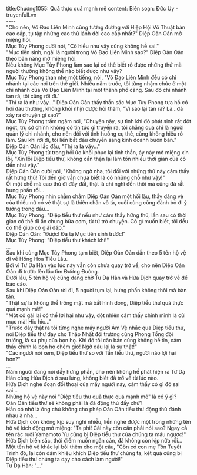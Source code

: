 title:Chương1055: Quả thực quá mạnh mẽ
content:
Biên soạn: Đức Uy - truyenfull.vn<br>----<br>"Cho nên, Võ Đạo Liên Minh cũng tương đương với Hiệp Hội Võ Thuật bản cao cấp, tụ tập những cao thủ lánh đời cao cấp nhất?" Diệp Oản Oản mở miệng hỏi.<br>Mục Tùy Phong cười nói, "Cô hiểu như vậy cũng không hề sai."<br>"Mục tiên sinh, ngài là người trong Võ Đạo Liên Minh sao?" Diệp Oản Oản theo bản năng mở miệng hỏi.<br>Nếu không Mục Tùy Phong làm sao lại có thể biết rõ được những thứ mà người thường không thể nào biết được như vậy?<br>Mục Tùy Phong than nhẹ một tiếng, nói, "Võ Đạo Liên Minh đều có chi nhánh tại các nơi trên thế giới. Nhiều năm trước, tôi từng nhậm chức ở một chi nhánh của Võ Đạo Liên Minh tại một thành phố cảng. Sau đó chi nhánh tan rã, tôi cũng rời đi."<br>"Thì ra là như vậy..." Diệp Oản Oản thấy thần sắc Mục Tùy Phong tựa hồ có hơi đau thương, không khỏi nhịn được hỏi thăm, "Vì sao lại tan rã? Là...đã xảy ra chuyện gì sao?"<br>Mục Tùy Phong trầm ngâm nói, "Chuyện này, sự tình khi đó phát sinh rất đột ngột, trụ sở chính không có tin tức gì truyền ra, tôi chẳng qua chỉ là người quản lý chi nhánh, cho nên đối với tình huống cụ thể, cũng không hiểu rõ lắm. Sau khi rời đi, tôi liền bắt đầu chuyển sang kinh doanh buôn bán."<br>Diệp Oản Oản lắc đầu, "Thì ra là vậy..."<br>Mục Tùy Phong từ trong hồi ức khôi phục lại tinh thần, áy náy mở miệng xin lỗi, "Xin lỗi Diệp tiểu thư, không cẩn thận lại làm tốn nhiều thời gian của cô đến như vậy."<br>Diệp Oản Oản cười nói, "Không ngờ nha, tôi đối với những thứ này cảm thấy rất hứng thú! Tôi đến giờ vẫn chưa biết là có những chỗ như vậy!"<br>Ôi một chỗ mà cao thủ đi đầy đất, thật là chỉ nghĩ đến thôi mà cũng đã rất hưng phấn rồi…<br>Mục Tùy Phong nhìn chằm chằm Diệp Oản Oản một hồi lâu, thấy dáng vẻ của thiếu nữ có vẻ thật sự là thiên chân vô tà, cuối cùng cũng đành bỏ đi ý tưởng trong đầu…<br>Mục Tùy Phong: "Diệp tiểu thư nếu như cảm thấy hứng thú, lần sau có thời gian có thể đi ăn chung bữa cơm, từ từ trò chuyện. Có gì muốn biết, tôi đều có thể giúp cô giải đáp."<br>Diệp Oản Oản: "Được! Đa tạ Mục tiên sinh trước!"<br>Mục Tùy Phong: "Diệp tiểu thư khách khí!"<br>...<br>Sau khi cùng Mục Tùy Phong tạm biệt, Diệp Oản Oản dẫn theo 5 tên hộ vệ đi về Hồng Hoa Tiểu Lâu.<br>Bởi vì Tư Dạ Hàn vào lúc này vẫn còn chưa quay trở về, cho nên Diệp Oản Oản đi trước lên lầu tìm Đường Đường.<br>Dưới lầu, 5 tên hộ vệ cũng đang chờ Tư Dạ Hàn và Hứa Dịch quay trở về để báo cáo.<br>Sau khi Diệp Oản Oản rời đi, 5 người tụm lại, hưng phấn không thôi mà bàn tán.<br>"Thật sự là không thể trông mặt mà bắt hình dong, Diệp tiểu thư quả thực quá mạnh mẽ!"<br>"Một cô gái lại có thể lợi hại như vậy, đột nhiên cảm thấy chính mình là củi mục mà! Hic hic…"<br>"Trước đây thật ra tôi từng nghe mấy người Ám Vệ nhắc qua Diệp tiểu thư, nói Diệp tiểu thư dạy cho Thập Nhất đội trưởng cùng Phong Tổng đội trưởng, là sư phụ của bọn họ. Khi đó tôi căn bản cũng không hề tin, cảm thấy chính là bọn họ chém gió! Ngờ đâu lại là sự thật!"<br>"Các ngươi nói xem, Diệp tiểu thư so với Tần tiểu thư, người nào lợi hại hơn?"<br>...<br>Năm người đang nói đầy hưng phấn, cho nên không hề phát hiện ra Tư Dạ Hàn cùng Hứa Dịch ở sau lưng, không biết đã trở về từ lúc nào.<br>Hứa Dịch nghe đoạn đối thoại của mấy người này, cảm thấy có gì đó sai sai…<br>Những hộ vệ này nói "Diệp tiểu thư quả thực quá mạnh mẽ" là có ý gì?<br>Oản Oản tiểu thư sẽ không phải là đã động thủ đấy chứ?<br>Hắn có nhớ là ông chủ không cho phép Oản Oản tiểu thư động thủ đánh nhau à nha...<br>Hứa Dịch còn không kịp suy nghĩ nhiều, liền nghe được một trong những tên hộ vệ kích động mở miệng: "Ta phi! Cái này còn cần phải nói sao? Ngay cả tên rác rưởi Yamamoto Yu cũng bị Diệp tiểu thư của chúng ta máu ngược!"<br>Hứa Dịch biến sắc, thời điểm muốn ngăn cản, đã không còn kịp nữa rồi...<br>Một tên hộ vệ khác lại bồi thêm cho một câu, "Còn có con mẹ Tôn Tuyết Trinh đó, lại còn dám khiêu khích Diệp tiểu thư chúng ta, kết quả cũng bị Diệp tiểu thư chúng ta dạy cho cách làm người!"<br>Tư Dạ Hàn: "..."